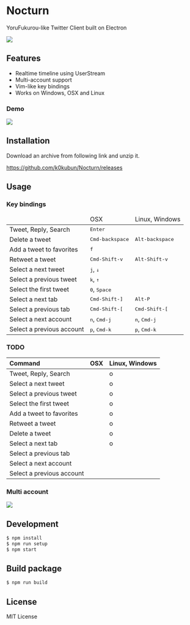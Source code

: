 # Nocturn

YoruFukurou-like Twitter Client built on Electron

![](https://i.gyazo.com/f50b8192eed6adfcb49c9b3374d5a7bb.png)

## Features
- Realtime timeline using UserStream
- Multi-account support
- Vim-like key bindings
- Works on Windows, OSX and Linux

### Demo

![](https://i.gyazo.com/3f89eaf9e85820ef0ba79bc2db7c478e.gif)

## Installation

Download an archive from following link and unzip it.

https://github.com/k0kubun/Nocturn/releases

## Usage

### Key bindings

<table>
<thead>
<tr><td></td><td>OSX</td><td>Linux, Windows</td></tr>
</thead>
<tbody>
<tr><td> Tweet, Reply, Search      </td><td colspan='2'> <kbd>Enter</kbd>               </td></tr>
<tr><td> Delete a tweet            </td><td>             <kbd>Cmd-backspace</kbd>       </td><td> <kbd>Alt-backspace</kbd>             </td></tr>
<tr><td> Add a tweet to favorites  </td><td colspan='2'> <kbd>f</kbd>                   </td></tr>
<tr><td> Retweet a tweet           </td><td>             <kbd>Cmd-Shift-v</kbd>         </td><td> <kbd>Alt-Shift-v</kbd>               </td></tr>
<tr><td> Select a next tweet       </td><td colspan='2'> <kbd>j</kbd>, <kbd>↓</kbd>     </td></tr>
<tr><td> Select a previous tweet   </td><td colspan='2'> <kbd>k</kbd>, <kbd>↑</kbd>     </td></tr>
<tr><td> Select the first tweet    </td><td colspan='2'> <kbd>0</kbd>, <kbd>Space</kbd> </td></tr>
<tr><td> Select a next tab         </td><td>             <kbd>Cmd-Shift-]</kbd>         </td><td> <kbd>Alt-P</kbd> </td></tr>
<tr><td> Select a previous tab     </td><td>             <kbd>Cmd-Shift-[</kbd>         </td><td> <kbd>Cmd-Shift-[</kbd> </td></tr>
<tr><td> Select a next account     </td><td>             <kbd>n</kbd>, <kbd>Cmd-j</kbd> </td><td> <kbd>n</kbd>, <kbd>Cmd-j</kbd>       </td></tr>
<tr><td> Select a previous account </td><td>             <kbd>p</kbd>, <kbd>Cmd-k</kbd> </td><td> <kbd>p</kbd>, <kbd>Cmd-k</kbd>       </td></tr>
</tbody>
</table>

### TODO

| Command                   | OSX | Linux, Windows |
|:--------------------------|:----|:---------------|
|  Tweet, Reply, Search     |     | o              |
| Select a next tweet       |     | o              |
| Select a previous tweet   |     | o              |
| Select the first tweet    |     | o              |
| Add a tweet to favorites  |     | o              |
| Retweet a tweet           |     | o              |
| Delete a tweet            |     | o              |
| Select a next tab         |     | o              |
| Select a previous tab     |     |                |
| Select a next account     |     |                |
| Select a previous account |     |                |

### Multi account

![](https://i.gyazo.com/be91e798686c0a83a89b9b42a94b24c1.gif)

## Development

```bash
$ npm install
$ npm run setup
$ npm start
```

## Build package

```bash
$ npm run build
```

## License

MIT License

